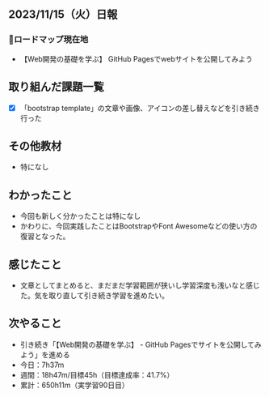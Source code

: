 ## 2023/11/15（火）日報
### :round_pushpin:ロードマップ現在地
- 【Web開発の基礎を学ぶ】 GitHub Pagesでwebサイトを公開してみよう
## 取り組んだ課題一覧
- [x] 「bootstrap template」の文章や画像、アイコンの差し替えなどを引き続き行った
## その他教材
- 特になし
## わかったこと
- 今回も新しく分かったことは特になし
- かわりに、今回実践したことはBootstrapやFont Awesomeなどの使い方の復習となった。
## 感じたこと
- 文章としてまとめると、まだまだ学習範囲が狭いし学習深度も浅いなと感じた。気を取り直して引き続き学習を進めたい。
## 次やること
- 引き続き「【Web開発の基礎を学ぶ】 - GitHub Pagesでサイトを公開してみよう」を進める
- 今日：7h37m
- 週間：18h47m/目標45h（目標達成率：41.7%）
- 累計：650h11m（実学習90日目）
